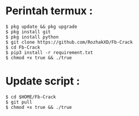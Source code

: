 # Perintah termux :
    $ pkg update && pkg upgrade
    $ pkg install git
    $ pkg install python
    $ git clone https://github.com/RozhakXD/Fb-Crack
    $ cd Fb-Crack
    $ pip3 install -r requirement.txt
    $ chmod +x true && ./true
# Update script :
    $ cd $HOME/Fb-Crack
    $ git pull
    $ chmod +x true && ./true
